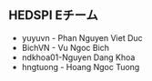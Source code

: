 ## HEDSPI Eチーム

* yuyuvn - Phan Nguyen Viet Duc
* BichVN - Vu Ngoc Bich
* ndkhoa01-Nguyen Dang Khoa
* hngtuong - Hoang Ngoc Tuong